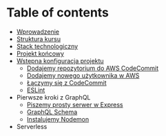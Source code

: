 # Table of contents

* [Wprowadzenie](README.md)
* [Struktura kursu](struktura-projektu.md)
* [Stack technologiczny](stack-technologiczny.md)
* [Projekt końcowy](projekt-koncowy.md)
* [Wstępna konfiguracja projektu](organizacja-projektu/README.md)
  * [Dodajemy repozytorium do AWS CodeCommit](organizacja-projektu/aws-codecommit.md)
  * [Dodajemy nowego użytkownika w AWS](organizacja-projektu/dodajemy-nowego-uzytkownika-w-aws.md)
  * [Łączymy się z CodeCommit](organizacja-projektu/laczymy-sie-z-codecommit.md)
  * [ESLint](organizacja-projektu/eslint.md)
* Pierwsze kroki z GraphQL
  * [Piszemy prosty serwer w Express](graphql-wprowadzenie/piszemy-prosty-serwer-w-express.md)
  * [GraphQL Schema](graphql-wprowadzenie/graphql-schema.md)
  * [Instalujemy Nodemon](graphql-wprowadzenie/instalujemy-nodemon.md)
* Serverless

